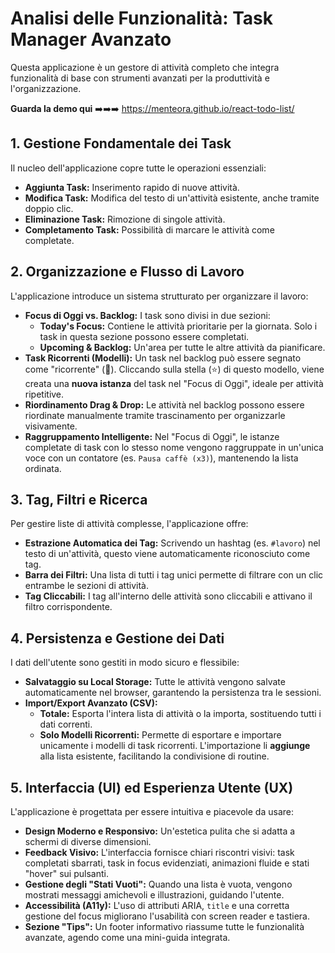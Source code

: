 # Analisi delle Funzionalità: Task Manager Avanzato

Questa applicazione è un gestore di attività completo che integra funzionalità di base con strumenti avanzati per la produttività e l'organizzazione.

**Guarda la demo qui** ➡️➡️➡️ https://menteora.github.io/react-todo-list/

## 1. Gestione Fondamentale dei Task

Il nucleo dell'applicazione copre tutte le operazioni essenziali:

-   **Aggiunta Task:** Inserimento rapido di nuove attività.
-   **Modifica Task:** Modifica del testo di un'attività esistente, anche tramite doppio clic.
-   **Eliminazione Task:** Rimozione di singole attività.
-   **Completamento Task:** Possibilità di marcare le attività come completate.

## 2. Organizzazione e Flusso di Lavoro

L'applicazione introduce un sistema strutturato per organizzare il lavoro:

-   **Focus di Oggi vs. Backlog:** I task sono divisi in due sezioni:
    -   **Today's Focus:** Contiene le attività prioritarie per la giornata. Solo i task in questa sezione possono essere completati.
    -   **Upcoming & Backlog:** Un'area per tutte le altre attività da pianificare.
-   **Task Ricorrenti (Modelli):** Un task nel backlog può essere segnato come "ricorrente" (🔄). Cliccando sulla stella (⭐) di questo modello, viene creata una **nuova istanza** del task nel "Focus di Oggi", ideale per attività ripetitive.
-   **Riordinamento Drag & Drop:** Le attività nel backlog possono essere riordinate manualmente tramite trascinamento per organizzarle visivamente.
-   **Raggruppamento Intelligente:** Nel "Focus di Oggi", le istanze completate di task con lo stesso nome vengono raggruppate in un'unica voce con un contatore (es. `Pausa caffè (x3)`), mantenendo la lista ordinata.

## 3. Tag, Filtri e Ricerca

Per gestire liste di attività complesse, l'applicazione offre:

-   **Estrazione Automatica dei Tag:** Scrivendo un hashtag (es. `#lavoro`) nel testo di un'attività, questo viene automaticamente riconosciuto come tag.
-   **Barra dei Filtri:** Una lista di tutti i tag unici permette di filtrare con un clic entrambe le sezioni di attività.
-   **Tag Cliccabili:** I tag all'interno delle attività sono cliccabili e attivano il filtro corrispondente.

## 4. Persistenza e Gestione dei Dati

I dati dell'utente sono gestiti in modo sicuro e flessibile:

-   **Salvataggio su Local Storage:** Tutte le attività vengono salvate automaticamente nel browser, garantendo la persistenza tra le sessioni.
-   **Import/Export Avanzato (CSV):**
    -   **Totale:** Esporta l'intera lista di attività o la importa, sostituendo tutti i dati correnti.
    -   **Solo Modelli Ricorrenti:** Permette di esportare e importare unicamente i modelli di task ricorrenti. L'importazione li **aggiunge** alla lista esistente, facilitando la condivisione di routine.

## 5. Interfaccia (UI) ed Esperienza Utente (UX)

L'applicazione è progettata per essere intuitiva e piacevole da usare:

-   **Design Moderno e Responsivo:** Un'estetica pulita che si adatta a schermi di diverse dimensioni.
-   **Feedback Visivo:** L'interfaccia fornisce chiari riscontri visivi: task completati sbarrati, task in focus evidenziati, animazioni fluide e stati "hover" sui pulsanti.
-   **Gestione degli "Stati Vuoti":** Quando una lista è vuota, vengono mostrati messaggi amichevoli e illustrazioni, guidando l'utente.
-   **Accessibilità (A11y):** L'uso di attributi ARIA, `title` e una corretta gestione del focus migliorano l'usabilità con screen reader e tastiera.
-   **Sezione "Tips":** Un footer informativo riassume tutte le funzionalità avanzate, agendo come una mini-guida integrata.
